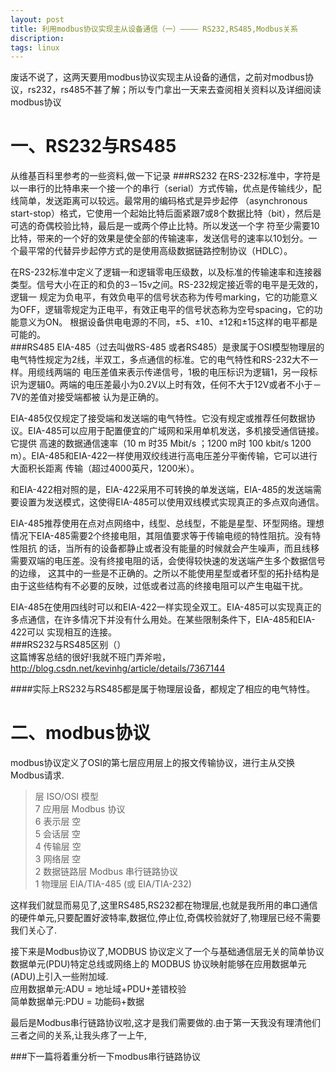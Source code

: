 ```yaml
---
layout: post
title: 利用modbus协议实现主从设备通信（一）———— RS232,RS485,Modbus关系
discription: 
tags: linux
---
```

  废话不说了，这两天要用modbus协议实现主从设备的通信，之前对modbus协议，rs232，rs485不甚了解；所以专门拿出一天来去查阅相关资料以及详细阅读modbus协议

一、RS232与RS485
======
  从维基百科里参考的一些资料,做一下记录
###RS232
  在RS-232标准中，字符是以一串行的比特串来一个接一个的串行（serial）方式传输，优点是传输线少，配线简单，发送距离可以较远。最常用的编码格式是异步起停
  （asynchronous start-stop）格式，它使用一个起始比特后面紧跟7或8个数据比特（bit），然后是可选的奇偶校验比特，最后是一或两个停止比特。所以发送一个字
  符至少需要10比特，带来的一个好的效果是使全部的传输速率，发送信号的速率以10划分。一个最平常的代替异步起停方式的是使用高级数据链路控制协议（HDLC）。  

  在RS-232标准中定义了逻辑一和逻辑零电压级数，以及标准的传输速率和连接器类型。信号大小在正的和负的3－15v之间。RS-232规定接近零的电平是无效的，逻辑一
  规定为负电平，有效负电平的信号状态称为传号marking，它的功能意义为OFF，逻辑零规定为正电平，有效正电平的信号状态称为空号spacing，它的功能意义为ON。
  根据设备供电电源的不同，±5、±10、±12和±15这样的电平都是可能的。  
###RS485
  EIA-485（过去叫做RS-485 或者RS485）是隶属于OSI模型物理层的电气特性规定为2线，半双工，多点通信的标准。它的电气特性和RS-232大不一样。用缆线两端的
  电压差值来表示传递信号，1极的电压标识为逻辑1，另一段标识为逻辑0。两端的电压差最小为0.2V以上时有效，任何不大于12V或者不小于－7V的差值对接受端都被
  认为是正确的。  

  EIA-485仅仅规定了接受端和发送端的电气特性。它没有规定或推荐任何数据协议。EIA-485可以应用于配置便宜的广域网和采用单机发送，多机接受通信链接。它提供
  高速的数据通信速率（10 m 时35 Mbit/s ；1200 m时 100 kbit/s 1200 m）。EIA-485和EIA-422一样使用双绞线进行高电压差分平衡传输，它可以进行大面积长距离
  传输（超过4000英尺，1200米）。  

  和EIA-422相对照的是，EIA-422采用不可转换的单发送端，EIA-485的发送端需要设置为发送模式，这使得EIA-485可以使用双线模式实现真正的多点双向通信。

  EIA-485推荐使用在点对点网络中，线型、总线型，不能是星型、环型网络。理想情况下EIA-485需要2个终接电阻，其阻值要求等于传输电缆的特性阻抗。没有特性阻抗
  的话，当所有的设备都静止或者没有能量的时候就会产生噪声，而且线移需要双端的电压差。没有终接电阻的话，会使得较快速的发送端产生多个数据信号的边缘，
  这其中的一些是不正确的。之所以不能使用星型或者环型的拓扑结构是由于这些结构有不必要的反映，过低或者过高的终接电阻可以产生电磁干扰。  

  EIA-485在使用四线时可以和EIA-422一样实现全双工。EIA-485可以实现真正的多点通信，在许多情况下并没有什么用处。在某些限制条件下，EIA-485和EIA-422可以
  实现相互的连接。  
###RS232与RS485区别（）  
  这篇博客总结的很好!我就不班门弄斧啦，
  <http://blog.csdn.net/kevinhg/article/details/7367144>  

####实际上RS232与RS485都是属于物理层设备，都规定了相应的电气特性。

二、modbus协议
=====
  modbus协议定义了OSI的第七层应用层上的报文传输协议，进行主从交换Modbus请求.

> 层 ISO/OSI  模型   
> 7  应用层   Modbus 协议  
> 6  表示层   空  
> 5  会话层   空  
> 4  传输层   空  
> 3  网络层   空  
> 2  数据链路层 Modbus 串行链路协议  
> 1  物理层   EIA/TIA-485 (或 EIA/TIA-232)  

  这样我们就显而易见了,这里RS485,RS232都在物理层,也就是我所用的串口通信的硬件单元,只要配置好波特率,数据位,停止位,奇偶校验就好了,物理层已经不需要我们关心了.  
  
  接下来是Modbus协议了,MODBUS 协议定义了一个与基础通信层无关的简单协议数据单元(PDU)特定总线或网络上的 MODBUS 协议映射能够在应用数据单元(ADU)上引入一些附加域.  
  应用数据单元:ADU = 地址域+PDU+差错校验  
  简单数据单元:PDU = 功能码+数据  

  最后是Modbus串行链路协议啦,这才是我们需要做的.由于第一天我没有理清他们三者之间的关系,让我头疼了一上午,  
  
###下一篇将着重分析一下modbus串行链路协议
  
  
































